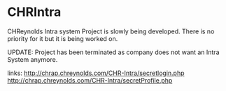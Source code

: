 # CHRIntra
CHReynolds Intra system
Project is slowly being developed. 
There is no priority for it but it is being worked on.

UPDATE:
Project has been terminated as company does not want an Intra System anymore.

links: 
http://chrap.chreynolds.com/CHR-Intra/secretlogin.php
http://chrap.chreynolds.com/CHR-Intra/secretProfile.php

